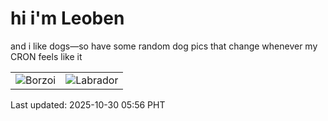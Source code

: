 # hi i'm Leoben

and i like dogs—so have some random dog pics that change whenever my CRON feels like it

|  |  |
|--------|----------|
| ![Borzoi](https://random-dog-vercel.vercel.app/api/random-borzoi?v=1761774967) | ![Labrador](https://random-dog-vercel.vercel.app/api/random-labrador?v=1761774967) |

Last updated: 2025-10-30 05:56 PHT
